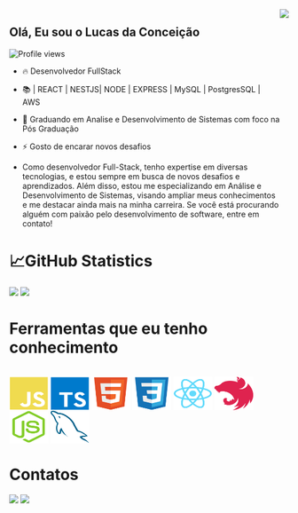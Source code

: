 <img align="right" height="500em" src="https://gist.githubusercontent.com/Dev-LucasC/ddfa7190e7fd36770ca5f08ad6ff48f4/raw/1ac4c8faeb0e3334bef39b857df5309ad4a56611/foto.svg">

## Olá, Eu sou o Lucas da Conceição  
<p align="left"> <img src="https://komarev.com/ghpvc/?username=Dev-LucasC&color=green" alt="Profile views" /> </p>


- 🔥 Desenvolvedor FullStack 

- 📚  | REACT | NESTJS| NODE | EXPRESS | MySQL | PostgresSQL | AWS 

- 🔭 Graduando em Analise e Desenvolvimento de Sistemas com foco na Pós Graduação

- ⚡ Gosto de encarar novos desafios 

- Como desenvolvedor Full-Stack, tenho expertise em diversas tecnologias, e estou sempre em busca de novos desafios e aprendizados. Além disso, estou me especializando em Análise e Desenvolvimento de Sistemas, visando ampliar meus conhecimentos e me destacar ainda mais na minha carreira. Se você está procurando alguém com paixão pelo desenvolvimento de software, entre em contato!


##

<h1>📈GitHub Statistics</h1>


<div align="left" dir="auto">
  <img height="150em" width="auto" src="https://github-readme-stats.vercel.app/api?username=Dev-LucasC&show_icons=true&theme=dracula&include_all_commits=true&count_private=true"<a/>

  <img height="150em" width="auto" src="https://github-readme-stats.vercel.app/api/top-langs/?username=Dev-LucasC&layout=compact&langs_count=7&theme=dracula"/>
</div>

##

<h1> Ferramentas que eu tenho conhecimento </h1>
<div align:"center" style="display: inline_block" ><br>
  <img align="center" alt="Rafa-Js" height="60" width="70" src="https://raw.githubusercontent.com/devicons/devicon/master/icons/javascript/javascript-plain.svg">
  <img align="center" alt="Rafa-Ts" height="60" width="70" src="https://raw.githubusercontent.com/devicons/devicon/master/icons/typescript/typescript-plain.svg">
  <img align="center" alt="Rafa-HTML" height="60" width="70" src="https://raw.githubusercontent.com/devicons/devicon/master/icons/html5/html5-original.svg">
  <img align="center" alt="Rafa-CSS" height="60" width="70"" src="https://raw.githubusercontent.com/devicons/devicon/master/icons/css3/css3-original.svg">
  <img align="center" alt="Rafa-React "height="60" width="70" src="https://raw.githubusercontent.com/devicons/devicon/master/icons/react/react-original.svg">
  <img align="center" alt="NestJS" height="60" width="70" src="https://raw.githubusercontent.com/devicons/devicon/master/icons/nestjs/nestjs-plain.svg">
  <img align="center" alt="Rafa-CSS" height="60" width="70" src="https://raw.githubusercontent.com/devicons/devicon/master/icons/nodejs/nodejs-original.svg">
  <img align="center" alt="Rafa-React" height="60" width="70" src="https://raw.githubusercontent.com/devicons/devicon/master/icons/mysql/mysql-original.svg">
</div>

<h1> Contatos </h1>
<div> 
  <a href = "mailto:lucaconceicao@hotmail.com"><img src="https://img.shields.io/badge/-Gmail-%23333?style=for-the-badge&logo=gmail&logoColor=white" target="_blank"></a>
  <a href="https://www.linkedin.com/in/dev-lucasconceicao/" target="_blank"><img src="https://img.shields.io/badge/-LinkedIn-%230077B5?style=for-the-badge&logo=linkedin&logoColor=white" target="_blank"></a> 
 
 <blockquote ![Snake animation](https://github.com/rafaballerini/rafaballerini/blob/output/github-contribution-grid-snake.svg) >
 
</div>
